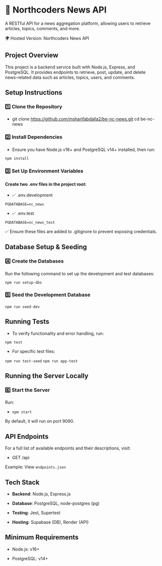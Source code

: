 # 📰 Northcoders News API

A RESTful API for a news aggregation platform, allowing users to retrieve articles, topics, comments, and more.

🌍 Hosted Version: Northcoders News API

## Project Overview

This project is a backend service built with Node.js, Express, and PostgreSQL. It provides endpoints to retrieve, post, update, and delete news-related data such as articles, topics, users, and comments.

## Setup Instructions

### 1️⃣ Clone the Repository

- git clone https://github.com/msharifabdalla2/be-nc-news.git
cd be-nc-news

### 2️⃣ Install Dependencies

- Ensure you have Node.js v16+ and PostgreSQL v14+ installed, then run:

```npm install```

### 3️⃣ Set Up Environment Variables

#### Create two .env files in the project root:

 - ✅ .env.development

```PGDATABASE=nc_news```

- ✅ .env.test

```PGDATABASE=nc_news_test```

✅ Ensure these files are added to .gitignore to prevent exposing credentials.

## Database Setup & Seeding

### 4️⃣ Create the Databases

Run the following command to set up the development and test databases:

```npm run setup-dbs```

### 5️⃣ Seed the Development Database

```npm run seed-dev```

## Running Tests

- To verify functionality and error handling, run:

```npm test```

- For specific test files:

```npm run test-seed```
```npm run app-test```

## Running the Server Locally

### 6️⃣ Start the Server

Run:
- ```npm start```

By default, it will run on port 9090.

## API Endpoints

For a full list of available endpoints and their descriptions, visit:

- GET /api

Example: View ```endpoints.json```

## Tech Stack

- **Backend**: Node.js, Express.js

- **Database**: PostgreSQL, node-postgres (pg)

- **Testing**: Jest, Supertest

- **Hosting**: Supabase (DB), Render (API)

## Minimum Requirements

- Node.js: v16+

- PostgreSQL: v14+